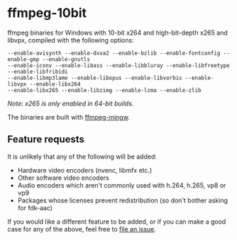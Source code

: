 # ffmpeg-10bit

ffmpeg binaries for Windows with 10-bit x264 and high-bit-depth x265 and libvpx, compiled with the
following options:

    --enable-avisynth --enable-dxva2 --enable-bzlib --enable-fontconfig --enable-gmp --enable-gnutls
    --enable-iconv --enable-libass --enable-libbluray --enable-libfreetype --enable-libfribidi
    --enable-libmp3lame --enable-libopus --enable-libvorbis --enable-libvpx --enable-libx264
    --enable-libx265 --enable-libzimg --enable-lzma --enable-zlib 

*Note: x265 is only enabled in 64-bit builds.*

The binaries are built with [ffmpeg-mingw](https://github.com/qruf/ffmpeg-mingw).

## Feature requests

It is unlikely that any of the following will be added:

- Hardware video encoders (nvenc, libmfx etc.)
- Other software video encoders
- Audio encoders which aren't commonly used with h.264, h.265, vp8 or vp9
- Packages whose licenses prevent redistribution (so don't bother asking for fdk-aac)

If you would like a different feature to be added, or if you can make a good case for any of the
above, feel free to [file an issue](https://github.com/qruf/ffmpeg-10bit/issues).
